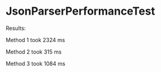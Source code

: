 # JsonParserPerformanceTest

Results:

Method 1 took 2324 ms

Method 2 took 315 ms

Method 3 took 1084 ms
